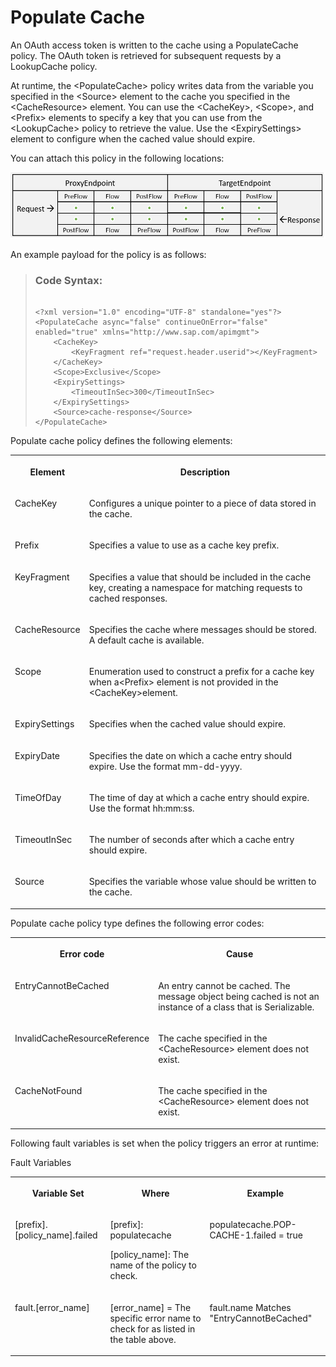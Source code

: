 <!-- loio17d6ad5ceb944c20ac26291c0698e0ea -->

# Populate Cache

An OAuth access token is written to the cache using a PopulateCache policy. The OAuth token is retrieved for subsequent requests by a LookupCache policy.

At runtime, the <PopulateCache\> policy writes data from the variable you specified in the <Source\> element to the cache you specified in the <CacheResource\> element. You can use the <CacheKey\>, <Scope\>, and <Prefix\> elements to specify a key that you can use from the <LookupCache\> policy to retrieve the value. Use the <ExpirySettings\> element to configure when the cached value should expire.

You can attach this policy in the following locations:

 ![](images/Flow_policy_116062b.png) 

An example payload for the policy is as follows:

> ### Code Syntax:  
> ```
> 
> <?xml version="1.0" encoding="UTF-8" standalone="yes"?>
> <PopulateCache async="false" continueOnError="false" enabled="true" xmlns="http://www.sap.com/apimgmt">
>     <CacheKey>
>         <KeyFragment ref="request.header.userid"></KeyFragment>
>     </CacheKey>
>     <Scope>Exclusive</Scope>
>     <ExpirySettings>
>         <TimeoutInSec>300</TimeoutInSec>
>     </ExpirySettings>
>     <Source>cache-response</Source>
> </PopulateCache>
> 
> ```

Populate cache policy defines the following elements:


<table>
<tr>
<th valign="top">

**Element**



</th>
<th valign="top">

**Description**



</th>
</tr>
<tr>
<td valign="top">

CacheKey



</td>
<td valign="top">

Configures a unique pointer to a piece of data stored in the cache.



</td>
</tr>
<tr>
<td valign="top">

Prefix



</td>
<td valign="top">

Specifies a value to use as a cache key prefix.



</td>
</tr>
<tr>
<td valign="top">

KeyFragment



</td>
<td valign="top">

Specifies a value that should be included in the cache key, creating a namespace for matching requests to cached responses.



</td>
</tr>
<tr>
<td valign="top">

CacheResource



</td>
<td valign="top">

Specifies the cache where messages should be stored. A default cache is available.



</td>
</tr>
<tr>
<td valign="top">

Scope



</td>
<td valign="top">

Enumeration used to construct a prefix for a cache key when a<Prefix\> element is not provided in the <CacheKey\>element.



</td>
</tr>
<tr>
<td valign="top">

ExpirySettings



</td>
<td valign="top">

Specifies when the cached value should expire.



</td>
</tr>
<tr>
<td valign="top">

ExpiryDate



</td>
<td valign="top">

Specifies the date on which a cache entry should expire. Use the format mm-dd-yyyy.



</td>
</tr>
<tr>
<td valign="top">

TimeOfDay



</td>
<td valign="top">

The time of day at which a cache entry should expire. Use the format hh:mm:ss.



</td>
</tr>
<tr>
<td valign="top">

TimeoutInSec



</td>
<td valign="top">

The number of seconds after which a cache entry should expire.



</td>
</tr>
<tr>
<td valign="top">

Source



</td>
<td valign="top">

Specifies the variable whose value should be written to the cache.



</td>
</tr>
</table>

Populate cache policy type defines the following error codes:


<table>
<tr>
<th valign="top">

Error code



</th>
<th valign="top">

Cause



</th>
</tr>
<tr>
<td valign="top">

EntryCannotBeCached



</td>
<td valign="top">

An entry cannot be cached. The message object being cached is not an instance of a class that is Serializable.



</td>
</tr>
<tr>
<td valign="top">

InvalidCacheResourceReference



</td>
<td valign="top">

The cache specified in the <CacheResource\> element does not exist.



</td>
</tr>
<tr>
<td valign="top">

CacheNotFound



</td>
<td valign="top">

The cache specified in the <CacheResource\> element does not exist.



</td>
</tr>
</table>

Following fault variables is set when the policy triggers an error at runtime:

<a name="loio17d6ad5ceb944c20ac26291c0698e0ea__table_c4m_r25_h1b"/>Fault Variables


<table>
<tr>
<th valign="top">

Variable Set



</th>
<th valign="top">

Where



</th>
<th valign="top">

Example



</th>
</tr>
<tr>
<td valign="top">

\[prefix\].\[policy\_name\].failed



</td>
<td valign="top">

\[prefix\]: populatecache

\[policy\_name\]: The name of the policy to check.



</td>
<td valign="top">

populatecache.POP-CACHE-1.failed = true



</td>
</tr>
<tr>
<td valign="top">

fault.\[error\_name\]



</td>
<td valign="top">

\[error\_name\] = The specific error name to check for as listed in the table above.



</td>
<td valign="top">

fault.name Matches "EntryCannotBeCached"



</td>
</tr>
</table>

